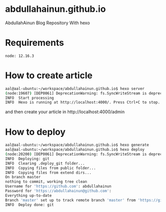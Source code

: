 # abdullahainun.github.io
AbdullahAinun Blog Repository With hexo

# Requirements
```
node: 12.16.3
```
# How to create article
```bash
aal@aal-ubuntu:~/workspace/abdullahainun.github.io$ hexo server
(node:19607) [DEP0061] DeprecationWarning: fs.SyncWriteStream is deprecated.
INFO  Start processing
INFO  Hexo is running at http://localhost:4000/. Press Ctrl+C to stop.

```
and then create your article in http://localhost:4000/admin
# How to deploy
```bash
aal@aal-ubuntu:~/workspace/abdullahainun.github.io$ hexo generate
aal@aal-ubuntu:~/workspace/abdullahainun.github.io$ hexo deploy
(node:20200) [DEP0061] DeprecationWarning: fs.SyncWriteStream is deprecated.
INFO  Deploying: git
INFO  Clearing .deploy_git folder...
INFO  Copying files from public folder...
INFO  Copying files from extend dirs...
On branch master
nothing to commit, working tree clean
Username for 'https://github.com': abdullahainun
Password for 'https://abdullahainun@github.com': 
Everything up-to-date
Branch 'master' set up to track remote branch 'master' from 'https://github.com/abdullahainun/abdullahainun.github.io.git'.
INFO  Deploy done: git

```


